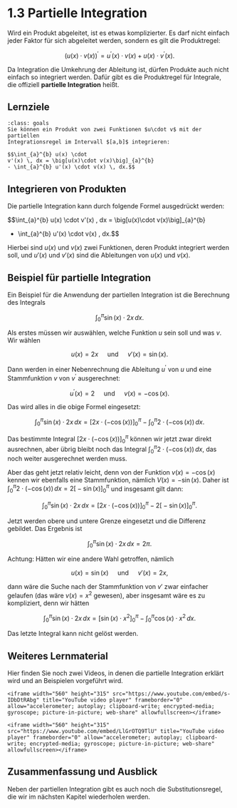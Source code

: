 # 1.3 Partielle Integration

Wird ein Produkt abgeleitet, ist es etwas komplizierter. Es darf nicht einfach
jeder Faktor für sich abgeleitet werden, sondern es gilt die Produktregel:

$$\left( u(x)\cdot v(x)\right)^{\prime} = u^{\prime}(x)\cdot v(x) +
u(x)\cdot v^{\prime}(x).$$

Da Integration die Umkehrung der Ableitung ist, dürfen Produkte auch nicht
einfach so integriert werden. Dafür gibt es die Produktregel für Integrale, die
offiziell **partielle Integration** heißt.

## Lernziele

```{admonition} Lernziele
:class: goals
Sie können ein Produkt von zwei Funktionen $u\cdot v$ mit der partiellen
Integrationsregel im Intervall $[a,b]$ integrieren:

$$\int_{a}^{b} u(x) \cdot
v'(x) \, dx = \big[u(x)\cdot v(x)\big]_{a}^{b}
- \int_{a}^{b} u'(x) \cdot v(x) \, dx.$$
```

## Integrieren von Produkten

Die partielle Integration kann durch folgende Formel ausgedrückt werden:

$$\int_{a}^{b} u(x) \cdot v'(x) \, dx = \big[u(x)\cdot v(x)\big]_{a}^{b}
- \int_{a}^{b} u'(x) \cdot v(x) \, dx.$$

Hierbei sind $u(x)$ und $v(x)$ zwei Funktionen, deren Produkt integriert werden
soll, und $u'(x)$ und $v'(x)$ sind die Ableitungen von $u(x)$ und $v(x)$.

## Beispiel für partielle Integration

Ein Beispiel für die Anwendung der partiellen Integration ist die Berechnung des
Integrals

$$\int_{0}^{\pi} \sin(x)\cdot 2x \, dx.$$

Als erstes müssen wir auswählen, welche Funktion $u$ sein soll und was $v$. Wir wählen

$$u(x)=2x \quad \text{ und } \quad v'(x)=\sin(x).$$

Dann werden in einer Nebenrechnung die Ableitung $u^{\prime}$ von $u$ und eine
Stammfunktion $v$ von $v^{\prime}$ ausgerechnet:

$$u^{\prime}(x) = 2 \quad \text{ und } \quad v(x)=-\cos(x).$$

Das wird alles in die obige Formel eingesetzt:

$$\int_{0}^{\pi} \sin(x)\cdot 2x \, dx = \big[2x \cdot \left(-\cos(x)\right)\big]_{0}^{\pi} -
\int_{0}^{\pi} 2 \cdot (-\cos(x)) \, dx.$$

Das bestimmte Integral $\big[2x \cdot \left(-\cos(x)\right)\big]_{0}^{\pi}$
können wir jetzt zwar direkt ausrechnen, aber übrig bleibt noch das Integral
$\int_{0}^{\pi} 2 \cdot (-\cos(x)) \, dx$, das noch weiter ausgerechnet werden
muss.

Aber das geht jetzt relativ leicht, denn von der Funktion $v(x)=-\cos(x)$ kennen wir ebenfalls eine Stammfunktion, nämlich $V(x)=-\sin(x)$. Daher ist $\int_{0}^{\pi} 2
\cdot (-\cos(x)) \, dx = 2 \big[-\sin(x)\big]_{0}^{\pi}$ und insgesamt gilt dann:

$$\int_{0}^{\pi} \sin(x)\cdot 2x \, dx = \big[2x \cdot
\left(-\cos(x)\right)\big]_{0}^{\pi} - 2 \big[-\sin(x)\big]_{0}^{\pi}.$$

Jetzt werden obere und untere Grenze eingesetzt und die Differenz gebildet. Das
Ergebnis ist

$$\int_{0}^{\pi} \sin(x)\cdot 2x \, dx = 2\pi.$$

Achtung: Hätten wir eine andere Wahl getroffen, nämlich

$$u(x)=\sin(x) \quad \text{ und } \quad v'(x)=2x,$$

dann wäre die Suche nach der Stammfunktion von $v'$ zwar einfacher gelaufen (das
wäre $v(x)=x^2$ gewesen), aber insgesamt wäre es zu kompliziert, denn wir hätten

$$\int_{0}^{\pi} \sin(x)\cdot 2x \, dx = \big[\sin(x)\cdot x^2 \big]_{0}^{\pi} -
\int_{0}^{\pi} \cos(x)\cdot x^2 \, dx.$$

Das letzte Integral kann nicht gelöst werden.

## Weiteres Lernmaterial

Hier finden Sie noch zwei Videos, in denen die partielle Integration erklärt
wird und an Beispielen vorgeführt wird.

```{dropdown} Video "Partielle Integration: Rechenregel" von Mathematische Methoden
<iframe width="560" height="315" src="https://www.youtube.com/embed/s-IDbDtRAbg" title="YouTube video player" frameborder="0" allow="accelerometer; autoplay; clipboard-write; encrypted-media; gyroscope; picture-in-picture; web-share" allowfullscreen></iframe>
```

```{dropdown} Video "Partielle Integration: Beispiel" von Mathematische Methoden
<iframe width="560" height="315" src="https://www.youtube.com/embed/LlGrOTQ9TlU" title="YouTube video player" frameborder="0" allow="accelerometer; autoplay; clipboard-write; encrypted-media; gyroscope; picture-in-picture; web-share" allowfullscreen></iframe>
```

## Zusammenfassung und Ausblick

Neben der partiellen Integration gibt es auch noch die Substitutionsregel, die
wir im nächsten Kapitel wiederholen werden.
